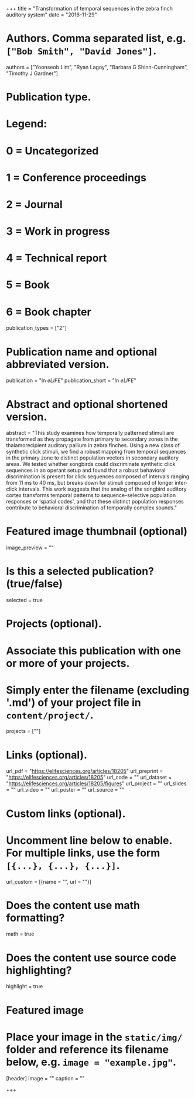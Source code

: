 +++
title = "Transformation of temporal sequences in the zebra finch auditory system"
date = "2016-11-29"

# Authors. Comma separated list, e.g. `["Bob Smith", "David Jones"]`.
authors = ["Yoonseob Lim", "Ryan Lagoy", "Barbara G Shinn-Cunningham", "Timothy J Gardner"]

# Publication type.
# Legend:
# 0 = Uncategorized
# 1 = Conference proceedings
# 2 = Journal
# 3 = Work in progress
# 4 = Technical report
# 5 = Book
# 6 = Book chapter
publication_types = ["2"]

# Publication name and optional abbreviated version.
publication = "In *eLIFE*"
publication_short = "In *eLIFE*"

# Abstract and optional shortened version.
abstract = "This study examines how temporally patterned stimuli are transformed as they propagate from primary to secondary zones in the thalamorecipient auditory pallium in zebra finches. Using a new class of synthetic click stimuli, we find a robust mapping from temporal sequences in the primary zone to distinct population vectors in secondary auditory areas. We tested whether songbirds could discriminate synthetic click sequences in an operant setup and found that a robust behavioral discrimination is present for click sequences composed of intervals ranging from 11 ms to 40 ms, but breaks down for stimuli composed of longer inter-click intervals. This work suggests that the analog of the songbird auditory cortex transforms temporal patterns to sequence-selective population responses or ‘spatial codes', and that these distinct population responses contribute to behavioral discrimination of temporally complex sounds."

# Featured image thumbnail (optional)
image_preview = ""

# Is this a selected publication? (true/false)
selected = true

# Projects (optional).
#   Associate this publication with one or more of your projects.
#   Simply enter the filename (excluding '.md') of your project file in `content/project/`.
projects = [""]

# Links (optional).
url_pdf = "https://elifesciences.org/articles/18205"
url_preprint = "https://elifesciences.org/articles/18205"
url_code = ""
url_dataset = "https://elifesciences.org/articles/18205/figures"
url_project = ""
url_slides = ""
url_video = ""
url_poster = ""
url_source = ""

# Custom links (optional).
#   Uncomment line below to enable. For multiple links, use the form `[{...}, {...}, {...}]`.
url_custom = [{name = "", url = ""}]

# Does the content use math formatting?
math = true

# Does the content use source code highlighting?
highlight = true

# Featured image
# Place your image in the `static/img/` folder and reference its filename below, e.g. `image = "example.jpg"`.
[header]
image = "" 
caption = ""

+++